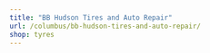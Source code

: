 ```yaml
---
title: "BB Hudson Tires and Auto Repair"
url: /columbus/bb-hudson-tires-and-auto-repair/
shop: tyres
---
```

